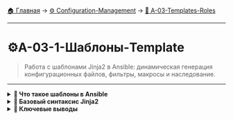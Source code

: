 [🏠 Главная](../../README.md) → [⚙️ Configuration-Management](../../README.md#-configuration-management) → [📝 A-03-Templates-Roles](../../README.md#-a-03-templates-roles)

---

# ⚙️A-03-1-Шаблоны-Template
> Работа с шаблонами Jinja2 в Ansible: динамическая генерация конфигурационных файлов, фильтры, макросы и наследование.

---

<details>
<summary><b>🎯 Что такое шаблоны в Ansible</b></summary>

---

### Концепция шаблонов Jinja2

```text
# Шаблоны - динамическая генерация файлов
┌─────────────────┐    Шаблон     ┌─────────────────┐
│   Переменные    │ → (Jinja2)  → │ Конфигурационные│
│   Ansible       │               │     файлы       │
└─────────────────┘               └─────────────────┘

Преимущества:
✅ Единый источник истины для конфигураций
✅ Адаптация под разные окружения
✅ Использование переменных и логики
✅ Автоматизация сложных конфигов
```

### Модуль template

+++yaml
# Базовое использование модуля template
- name: Generate nginx configuration
  template:
    src: nginx.conf.j2
    dest: /etc/nginx/nginx.conf
    backup: yes
    owner: root
    group: root
    mode: '0644'
  notify: restart nginx
---yaml

### Когда использовать шаблоны

```text
🔧 Конфигурационные файлы:
• nginx.conf, apache2.conf
• database.cnf, redis.conf
• systemd service files
• environment files

📊 Динамические данные:
• IP адреса и порты
• Пути к директориям
• Пользователи и группы
• Версии приложений
```

---

</details>

<details>
<summary><b>📝 Базовый синтаксис Jinja2</b></summary>

---

### Переменные в шаблонах

```text
# templates/nginx.conf.j2
server {
    listen {{ nginx_port | default(80) }};
    server_name {{ server_name }};
    root {{ document_root }};
    
    location / {
        try_files $uri $uri/ =404;
    }
    
    {% if ssl_enabled %}
    listen 443 ssl;
    ssl_certificate {{ ssl_cert_path }};
    ssl_certificate_key {{ ssl_key_path }};
    {% endif %}
}
```

### Условия и циклы

```text
# templates/hosts.j2
{% for host in backend_servers %}
{{ host.ip }} {{ host.name }}
{% endfor %}

{% if load_balancer %}
upstream backend {
    {% for server in backend_servers %}
    server {{ server.ip }}:{{ server.port }};
    {% endfor %}
}
{% endif %}
```

### Фильтры

```text
# Использование фильтров
{{ database_url | urlparse('hostname') }}
{{ secret_key | hash('sha256') }}
{{ user_list | join(',') }}
{{ config_value | default('default_value') }}
{{ file_content | regex_replace('old', 'new') }}
```

---

</details>

<details>
<summary><b>🎯 Ключевые выводы</b></summary>

---

### Best Practices шаблонов

```text
✅ Используйте описательные имена переменных
✅ Применяйте фильтры для форматирования
✅ Документируйте сложную логику
✅ Тестируйте шаблоны на разных данных
✅ Используйте наследование для переиспользования
```

### Что изучаем дальше

```text
📚 Следующая тема: Роли Roles
🎯 Практика: Организация переиспользуемого кода
🔧 Инструменты: Структура ролей
```

---

</details>
